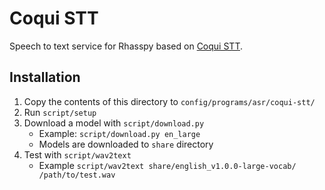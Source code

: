 # Coqui STT

Speech to text service for Rhasspy based on [Coqui STT](https://stt.readthedocs.io/en/latest/).


## Installation

1. Copy the contents of this directory to `config/programs/asr/coqui-stt/`
2. Run `script/setup`
3. Download a model with `script/download.py`
    * Example: `script/download.py en_large`
    * Models are downloaded to `share` directory
4. Test with `script/wav2text`
    * Example `script/wav2text share/english_v1.0.0-large-vocab/ /path/to/test.wav`
